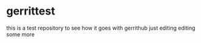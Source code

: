 gerrittest
==========

this is a test repository to see how it goes with gerrithub
just editing
editing some more
